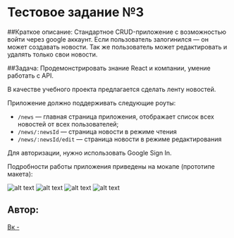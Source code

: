 ﻿# Тестовое задание №3

##Краткое описание: 
Стандартное CRUD-приложение с возможностью войти через google аккаунт. Если пользователь залогинился — он может создавать новости. Так же пользователь может редактировать и удалять только свои новости.

##Задача:
Продемонстрировать знание React и компании, умение работать с API.

В качестве учебного проекта предлагается сделать ленту новостей.

Приложение должно поддерживать следующие роуты:

* ```/news``` — главная страница приложения, отображает список всех новостей от всех пользователей;
* ```/news/:newsId``` — страница новости в режиме чтения
* ```/news/:newsId/edit``` — страница новости в режиме редактирования

Для авторизации, нужно использовать Google Sign In.

Подробности работы приложения приведены на мокапе (прототипе макета):

![alt text](https://maxpfrontend.ru/wp-content/uploads/2018/11/tz-3.html-draw.io-2018-11-13-18-53-07.jpg)
![alt text](https://maxpfrontend.ru/wp-content/uploads/2018/11/one-news.jpg)
![alt text](https://maxpfrontend.ru/wp-content/uploads/2018/11/news-read-mode.jpg)
![alt text](https://maxpfrontend.ru/wp-content/uploads/2018/11/news-edit-mode.jpg)

## Автор:

[Вк - ](https://vk.com/id264518200)